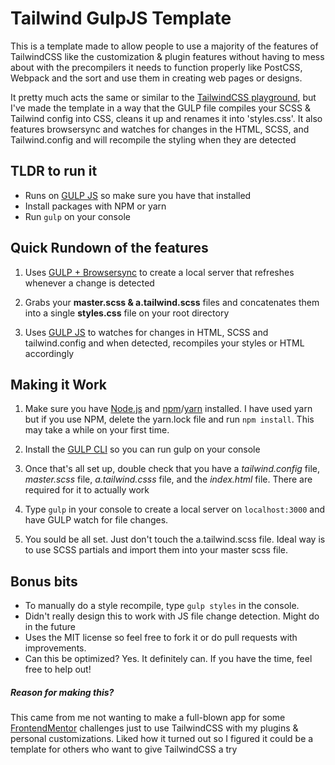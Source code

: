 

# Tailwind GulpJS Template

  This is a template made to allow people to use a majority of the features of TailwindCSS like the customization & plugin features without having to mess about with the precompilers it needs to function properly like PostCSS, Webpack and the sort and use them in creating web pages or designs.

  It pretty much acts the same or similar to the [TailwindCSS playground](https://play.tailwindcss.com/), but I've made the template in a way that the GULP file compiles your SCSS & Tailwind config into CSS, cleans it up and renames it into 'styles.css'. It also features browsersync and watches for changes in the HTML, SCSS, and Tailwind.config and will recompile the styling when they are detected

  ## TLDR to run it
  -  Runs on [GULP JS](https://gulpjs.com/) so make sure you have that installed
  -  Install packages with NPM or yarn
  -  Run `gulp` on your console


  ##  Quick Rundown of the features
  1. Uses [GULP + Browsersync](https://browsersync.io/docs/gulp) to create a local server that refreshes whenever a change is detected

  2. Grabs your **master.scss & a.tailwind.scss** files and concatenates them into a single **styles.css** file on your root directory

  3. Uses [GULP JS](https://gulpjs.com/) to watches for changes in HTML, SCSS and tailwind.config and when detected, recompiles your styles or HTML accordingly

  ## Making it Work
  1. Make sure you have [Node.js](https://nodejs.org/en/) and [npm](https://www.npmjs.com/get-npm)/[yarn](https://yarnpkg.com/getting-started/install) installed. I have used yarn but if you use NPM, delete the yarn.lock file and run `npm install`. This may take a while on your first time.

  2. Install the [GULP CLI](https://gulpjs.com/docs/en/getting-started/quick-start) so you can run gulp on your console

  3. Once that's all set up, double check that you have a *tailwind.config* file, *master.scss* file, *a.tailwind.csss* file, and the *index.html* file. There are required for it to actually work

  4. Type `gulp` in your console to create a local server on `localhost:3000` and have GULP watch for file changes.

  5. You sould be all set. Just don't touch the a.tailwind.scss file. Ideal way is to use SCSS partials and import them into your master scss file.

  ## Bonus bits
  - To manually do a style recompile, type `gulp styles` in the console.
  - Didn't really design this to work with JS file change detection. Might do in the future
  - Uses the MIT license so feel free to fork it or do pull requests with improvements.
  - Can this be optimized? Yes. It definitely can. If you have the time, feel free to help out!

  ##### Reason for making this?
  This came from me not wanting to make a full-blown app for some [FrontendMentor](https://www.frontendmentor.io/solutions) challenges just to use TailwindCSS with my plugins & personal customizations. Liked how it turned out so I figured it could be a template for others who want to give TailwindCSS a try